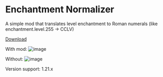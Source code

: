 # Enchantment Normalizer
A simple mod that translates level enchantment to Roman numerals (like enchantment.level.255 -> CCLV)

[Download](https://github.com/FanyaOff/Enchant-Normalizer/releases/tag/1.0)

With mod:
![image](https://github.com/user-attachments/assets/4d70dc4f-e2a2-4ce5-8919-a104ccac0e63)

Without:
![image](https://github.com/user-attachments/assets/fc163dfa-1b48-491d-accb-7aa3be397b6f)

Version support: 1.21.x

